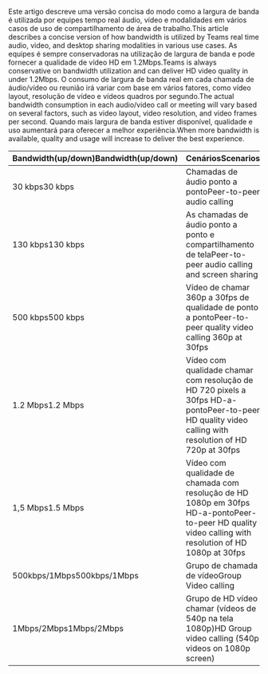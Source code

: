 <span data-ttu-id="71c32-101">Este artigo descreve uma versão concisa do modo como a largura de banda é utilizada por equipes tempo real áudio, vídeo e modalidades em vários casos de uso de compartilhamento de área de trabalho.</span><span class="sxs-lookup"><span data-stu-id="71c32-101">This article describes a concise version of how bandwidth is utilized by Teams real time audio, video, and desktop sharing modalities in various use cases.</span></span> <span data-ttu-id="71c32-102">As equipes é sempre conservadoras na utilização de largura de banda e pode fornecer a qualidade de vídeo HD em 1.2Mbps.</span><span class="sxs-lookup"><span data-stu-id="71c32-102">Teams is always conservative on bandwidth utilization and can deliver HD video quality in under 1.2Mbps.</span></span> <span data-ttu-id="71c32-103">O consumo de largura de banda real em cada chamada de áudio/vídeo ou reunião irá variar com base em vários fatores, como vídeo layout, resolução de vídeo e vídeos quadros por segundo.</span><span class="sxs-lookup"><span data-stu-id="71c32-103">The actual bandwidth consumption in each audio/video call or meeting will vary based on several factors, such as video layout, video resolution, and video frames per second.</span></span> <span data-ttu-id="71c32-104">Quando mais largura de banda estiver disponível, qualidade e uso aumentará para oferecer a melhor experiência.</span><span class="sxs-lookup"><span data-stu-id="71c32-104">When more bandwidth is available, quality and usage will increase to deliver the best experience.</span></span>


|<span data-ttu-id="71c32-105">Bandwidth(up/down)</span><span class="sxs-lookup"><span data-stu-id="71c32-105">Bandwidth(up/down)</span></span> |<span data-ttu-id="71c32-106">Cenários</span><span class="sxs-lookup"><span data-stu-id="71c32-106">Scenarios</span></span> |
|---|---|
|<span data-ttu-id="71c32-107">30 kbps</span><span class="sxs-lookup"><span data-stu-id="71c32-107">30 kbps</span></span> |<span data-ttu-id="71c32-108">Chamadas de áudio ponto a ponto</span><span class="sxs-lookup"><span data-stu-id="71c32-108">Peer-to-peer audio calling</span></span> |
|<span data-ttu-id="71c32-109">130 kbps</span><span class="sxs-lookup"><span data-stu-id="71c32-109">130 kbps</span></span> |<span data-ttu-id="71c32-110">As chamadas de áudio ponto a ponto e compartilhamento de tela</span><span class="sxs-lookup"><span data-stu-id="71c32-110">Peer-to-peer audio calling and screen sharing</span></span> |
|<span data-ttu-id="71c32-111">500 kbps</span><span class="sxs-lookup"><span data-stu-id="71c32-111">500 kbps</span></span> |<span data-ttu-id="71c32-112">Vídeo de chamar 360p a 30fps de qualidade de ponto a ponto</span><span class="sxs-lookup"><span data-stu-id="71c32-112">Peer-to-peer quality video calling 360p at 30fps</span></span> |
|<span data-ttu-id="71c32-113">1.2 Mbps</span><span class="sxs-lookup"><span data-stu-id="71c32-113">1.2 Mbps</span></span> |<span data-ttu-id="71c32-114">Vídeo com qualidade chamar com resolução de HD 720 pixels a 30fps HD-a-ponto</span><span class="sxs-lookup"><span data-stu-id="71c32-114">Peer-to-peer HD quality video calling with resolution of HD 720p at 30fps</span></span> |
|<span data-ttu-id="71c32-115">1,5 Mbps</span><span class="sxs-lookup"><span data-stu-id="71c32-115">1.5 Mbps</span></span> |<span data-ttu-id="71c32-116">Vídeo com qualidade de chamada com resolução de HD 1080p em 30fps HD-a-ponto</span><span class="sxs-lookup"><span data-stu-id="71c32-116">Peer-to-peer HD quality video calling with resolution of HD 1080p at 30fps</span></span> |
|<span data-ttu-id="71c32-117">500kbps/1Mbps</span><span class="sxs-lookup"><span data-stu-id="71c32-117">500kbps/1Mbps</span></span> |<span data-ttu-id="71c32-118">Grupo de chamada de vídeo</span><span class="sxs-lookup"><span data-stu-id="71c32-118">Group Video calling</span></span> |
|<span data-ttu-id="71c32-119">1Mbps/2Mbps</span><span class="sxs-lookup"><span data-stu-id="71c32-119">1Mbps/2Mbps</span></span> |<span data-ttu-id="71c32-120">Grupo de HD vídeo chamar (vídeos de 540p na tela 1080p)</span><span class="sxs-lookup"><span data-stu-id="71c32-120">HD Group video calling (540p videos on 1080p screen)</span></span> |
